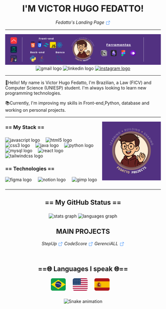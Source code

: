 <h1 align="center">I'M VICTOR HUGO FEDATTO!</h1>

<p align="center">
  <i>
    <a href="https://mylink.com" target="_blank" style="text-decoration: none;">
      Fedatto's Landing Page <img src="assets/icons/arrow-square-out.png" alt="link" style="vertical-align: middle; width:16px;" />
    </a>
  </i>
</p>

---

<img src="assets/banner/banner-fp2.png" alt="banner principal do perfil">

<div align="center">
  <img src="https://img.shields.io/static/v1?message=Gmail&logo=gmail&label=&color=D14836&logoColor=white&labelColor=&style=for-the-badge" height="30" alt="gmail logo"  />
  <img src="https://img.shields.io/static/v1?message=LinkedIn&logo=linkedin&label=&color=0077B5&logoColor=white&labelColor=&style=for-the-badge" height="30" alt="linkedin logo"  />
  <a href="https://www.instagram.com/fedatto_code/" target="_blank">
    <img src="https://img.shields.io/static/v1?message=Instagram&logo=instagram&label=&color=E4405F&logoColor=white&labelColor=&style=for-the-badge" height="30" alt="instagram logo"  />
  </a>
</div>

---

👋Hello! My name is Victor Hugo Fedatto, I'm Brazilian, a Law (FICV) and Computer Science (UNIESP) student. I'm always looking to learn new programming technologies.

📚Currently, I'm improving my skills in Front-end,Python, database and working on personal projects.

---

<img align="right" height="190" src="assets/banner/Fedatto Projects.png"  />

<h3 align="left">== My Stack ==</h3>

###

<div align="left">
  <img src="https://cdn.jsdelivr.net/gh/devicons/devicon/icons/javascript/javascript-original.svg" height="30" alt="javascript logo"  />
  <img width="10" />
  <img src="https://cdn.jsdelivr.net/gh/devicons/devicon/icons/html5/html5-original.svg" height="30" alt="html5 logo"  />
  <img width="10" />
  <img src="https://cdn.jsdelivr.net/gh/devicons/devicon/icons/css3/css3-original.svg" height="30" alt="css3 logo"  />
  <img width="10" />
  <img src="https://cdn.jsdelivr.net/gh/devicons/devicon/icons/java/java-original.svg" height="30" alt="java logo"  />
  <img width="10" />
  <img src="https://cdn.jsdelivr.net/gh/devicons/devicon/icons/python/python-original.svg" height="30" alt="python logo"  />
  <img width="10" />
  <img src="https://cdn.jsdelivr.net/gh/devicons/devicon/icons/mysql/mysql-original.svg" height="30" alt="mysql logo"  />
  <img width="10" />
  <img src="https://cdn.jsdelivr.net/gh/devicons/devicon/icons/react/react-original.svg" height="30" alt="react logo"  />
  <img width="10" />
  <img src="https://cdn.simpleicons.org/tailwindcss/06B6D4" height="30" alt="tailwindcss logo"  />
</div>

<h3 align="left">== Technologies ==</h3>

<div align="left">
  <img src="https://cdn.jsdelivr.net/gh/devicons/devicon/icons/figma/figma-original.svg" height="30" alt="figma logo"  />
  <img width="12" />
  <img src="https://cdn.jsdelivr.net/gh/devicons/devicon/icons/notion/notion-original.svg" height="30" alt="notion logo"  />
  <img width="12" />
  <img src="https://cdn.jsdelivr.net/gh/devicons/devicon/icons/gimp/gimp-original.svg" height="30" alt="gimp logo"  />
</div>

###

---

<h2 align="center">== My GitHub Status ==</h2>

###

<div align="center">
  <img src="https://github-readme-stats.vercel.app/api?username=vhfedatto&hide_title=false&hide_rank=false&show_icons=true&include_all_commits=true&count_private=true&disable_animations=false&theme=tokyonight&locale=en&hide_border=false&order=1" height="185" alt="stats graph"  />
  <!--<img src="https://github-readme-streak-stats.herokuapp.com?user=vhfedatto&locale=en&mode=daily&theme=tokyonight&hide_border=false&border_radius=5&order=3" height="185"  alt="streak graph"  />-->
  <img src="https://github-readme-stats.vercel.app/api/top-langs?username=vhfedatto&locale=en&hide_title=false&layout=compact&card_width=320&langs_count=5&theme=tokyonight&hide_border=false&order=2" height="185" alt="languages graph"  /> <!--<br>-->
</div>

###

<h2 align="center">MAIN PROJECTS</h2>

<p align="center">
  <i>
    <a href="https://mylink.com" target="_blank" style="text-decoration: none;">
      StepUp <img src="assets/icons/arrow-square-out.png" alt="link" style="vertical-align: middle; width:16px;" />
    </a>
    <a href="https://mylink.com" target="_blank" style="text-decoration: none;">
      CodeScore <img src="assets/icons/arrow-square-out.png" alt="link" style="vertical-align: middle; width:16px;" />
    </a>
    <a href="https://mylink.com" target="_blank" style="text-decoration: none;">
      GerenciALL <img src="assets/icons/arrow-square-out.png" alt="link" style="vertical-align: middle; width:16px;" />
    </a>
  </i>
</p><br>

###

<h2 align="center">==🌐 Languages I speak 🌐==</h2>
<div align="center">
  <img src="assets/idiomas/br.svg" height="40" alt="brazil"  />
  <img width="15" />
  <img src="assets/idiomas/us.svg" height="40" alt="united states"  />
  <img width="15" />
  <img src="assets/idiomas/es.svg" height="40" alt="spain"  />
  <img width="15" />
  <!--<img src="assets/idiomas/ge.svg" height="40" alt="germany"  />-->
</div>

###

<div align="center"> 
  <img src="https://raw.githubusercontent.com/vhfedatto/vhfedatto/output/snake.svg" alt="Snake animation"/>
</div>
